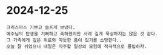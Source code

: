# 2024-12-25

	크리스마스 기쁘고 슬프게 보냈다.
	예수님의 탄생을 기뻐하고 축하했지만 사려 깊게 묵상하지는 않은 것 같다.
	그 가족에게 깊은 위로와 따듯한 품이 있기를 소망한다..
	오늘 잘 쉬었으니 내일은 마주할 일상의 모험에 적극적으로 몰입하자.